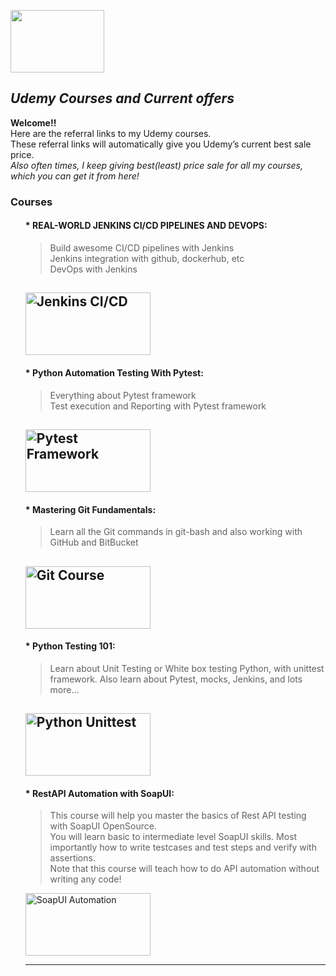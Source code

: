 <a href="https://www.udemy.com/user/kumar-2653/"><img src="../static/myLogo_200x200.png" width="150" height="100"></a>

## _Udemy Courses and Current offers_

**Welcome!!**<br />
Here are the referral links to my Udemy courses.<br />
These referral links will automatically give you Udemy’s current best sale price.<br />
*Also often times, I keep giving best(least) price sale for all my courses, which you can get it from here!*

### Courses
<ul>
  
#### * REAL-WORLD JENKINS CI/CD PIPELINES AND DEVOPS:
> Build awesome CI/CD pipelines with Jenkins <br />
> Jenkins integration with github, dockerhub, etc <br />
> DevOps with Jenkins <br />

<a href="https://www.udemy.com/course/cicd-pipelines-devops-jenkins-python-docker/?referralCode=AC03DFF9ABBABBEAB333"><img src="../static/RealWorldCICDCoursePic.PNG" alt="Jenkins CI/CD" style="width:200px;height:100px;"></a>
----
#### * Python Automation Testing With Pytest:
>Everything about Pytest framework<br />
>Test execution and Reporting with Pytest framework<br />

<a href="https://www.udemy.com/course/python-automation-pytest/?referralCode=14154874C63EEAE25028"><img src="../static/PytestFramework_Course_pic.JPG" alt="Pytest Framework" style="width:200px;height:100px;"></a>
----
#### * Mastering Git Fundamentals:
>Learn all the Git commands in git-bash and also working with GitHub and BitBucket<br />

<a href="https://www.udemy.com/course/mastering-git-fundamentals/?referralCode=FAD029818D9E5DC96705"><img src="../static/GitcourseImg-final2.png" alt="Git Course" style="width:200px;height:100px;"></a>
----
#### * Python Testing 101:
>Learn about Unit Testing or White box testing Python, with unittest framework. Also learn about Pytest, mocks, Jenkins, and lots more…<br />

<a href="https://www.udemy.com/course/python-testing-101/?referralCode=B9D66FC2C5F1C2B45C7E"><img src="../static/UnitTestPythonCourseImg.jpg" alt="Python Unittest" style="width:200px;height:100px;"></a>
----
#### * RestAPI Automation with SoapUI:
>This course will help you master the basics of Rest API testing with SoapUI OpenSource.<br />
>You will learn basic to intermediate level SoapUI skills. Most importantly how to write testcases and test steps and verify with assertions.<br />
>Note that this course will teach how to do API automation without writing any code!<br />

<a href="https://www.udemy.com/course/mastering-git-fundamentals/?referralCode=FAD029818D9E5DC96705"><img src="../static/SoapUICoursePic.jpg" alt="SoapUI Automation" style="width:200px;height:100px;"></a>
  
----
</ul>  
